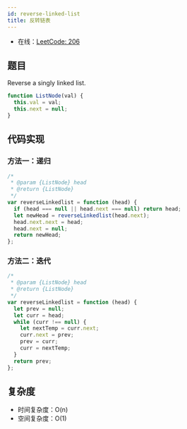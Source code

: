 ```yaml
---
id: reverse-linked-list
title: 反转链表
---
```


- 在线：[LeetCode: 206](https://leetcode.com/problems/reverse-linked-list/)

## 题目

Reverse a singly linked list.

```js
function ListNode(val) {
  this.val = val;
  this.next = null;
}
```

## 代码实现

### 方法一：递归

```js
/*
 * @param {ListNode} head
 * @return {ListNode}
 */
var reverseLinkedlist = function (head) {
  if (head === null || head.next === null) return head;
  let newHead = reverseLinkedlist(head.next);
  head.next.next = head;
  head.next = null;
  return newHead;
};
```

### 方法二：迭代

```js
/*
 * @param {ListNode} head
 * @return {ListNode}
 */
var reverseLinkedlist = function (head) {
  let prev = null;
  let curr = head;
  while (curr !== null) {
    let nextTemp = curr.next;
    curr.next = prev;
    prev = curr;
    curr = nextTemp;
  }
  return prev;
};
```

## 复杂度

- 时间复杂度：O(n)
- 空间复杂度：O(1)
